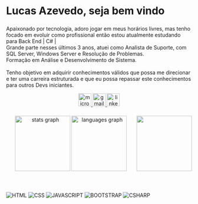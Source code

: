 <h1 align="left">Lucas Azevedo, seja bem vindo</h1>

###

<p align="left">Apaixonado por tecnologia, adoro jogar em meus horários livres, mas tenho focado em evoluir como profissional então estou atualmente estudando para Back End  | C# |
  <br>Grande parte nesses últimos 3 anos, atuei como Analista de Suporte, com SQL Server, Windows Server e Resolução de Problemas.
  <br>Formação em Análise e Desenvolvimento de Sistema.<br>
  <br>Tenho objetivo em adquirir conhecimentos válidos que possa me direcionar e ter uma carreira estruturada e que eu possa repassar este conhecimentos para outros Devs iniciantes.</p>

<div align="center">
  <a href="lukas537@hotmail.com" target="_blank">
    <img src="https://img.shields.io/static/v1?message=Outlook&logo=microsoft-outlook&label=&color=0078D4&logoColor=white&labelColor=&style=plastic" height="35" alt="microsoft-outlook logo"  />
  </a>
  <a href="luczevz@gmail.com" target="_blank">
    <img src="https://img.shields.io/static/v1?message=Gmail&logo=gmail&label=&color=D14836&logoColor=white&labelColor=&style=plastic" height="35" alt="gmail logo"  />
  </a>
  <a href="https://www.linkedin.com/in/lucasazevedo23/" target="_blank">
    <img src="https://img.shields.io/static/v1?message=LinkedIn&logo=linkedin&label=&color=0077B5&logoColor=white&labelColor=&style=plastic" height="35" alt="linkedin logo"  />
  </a>
</div>

###

###


<img align="right" height="150" src="https://i.pinimg.com/originals/72/4b/77/724b77434958918e034210e8f95ad19d.gif" />

###

<div align="center">
  <img src="https://github-readme-stats.vercel.app/api?username=luczevz&hide_title=false&hide_rank=false&show_icons=true&include_all_commits=true&count_private=true&disable_animations=false&theme=react&locale=pt-br&hide_border=true" height="150" alt="stats graph"  />
  <img src="https://github-readme-stats.vercel.app/api/top-langs?username=luczevz&locale=en&hide_title=false&layout=compact&card_width=320&langs_count=5&theme=react&hide_border=true" height="150" alt="languages graph"  />
</div>

###

<br clear="both">

![HTML](https://img.shields.io/badge/HTML5-E34F26?style=plastic&logo=html5&logoColor=white) 
![CSS](https://img.shields.io/badge/CSS3-1572B6?style=plastic&logo=css3&logoColor=white) 
![JAVASCRIPT](https://img.shields.io/badge/JavaScript-323330?style=plastic&logo=javascript&logoColor=F7DF1E) 
![BOOTSTRAP](https://img.shields.io/badge/Bootstrap-563D7C?style=plastic&logo=bootstrap&logoColor=white)
![CSHARP](https://img.shields.io/badge/Csharp-6DB33F?style=plastic&logo=csharp&logoColor=white)

###

